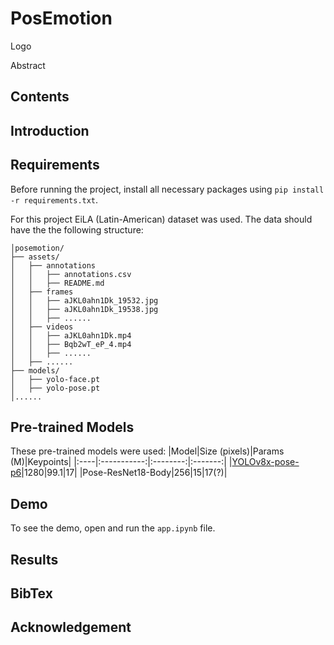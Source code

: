 # PosEmotion

Logo

Abstract

## Contents

## Introduction

## Requirements
Before running the project, install all necessary packages using <code>pip install -r requirements.txt</code>.

For this project EiLA (Latin-American) dataset was used. The data should have the the following structure:
```
│posemotion/
├── assets/
│   ├── annotations
│   │   ├── annotations.csv
│   │   ├── README.md
│   ├── frames
│   │   ├── aJKL0ahn1Dk_19532.jpg
│   │   ├── aJKL0ahn1Dk_19538.jpg
│   │   ├── ......
│   ├── videos
│   │   ├── aJKL0ahn1Dk.mp4
│   │   ├── Bqb2wT_eP_4.mp4
│   │   ├── ......
│   ├── ......
├── models/
│   ├── yolo-face.pt
│   ├── yolo-pose.pt
│......
```

## Pre-trained Models
These pre-trained models were used:
|Model|Size (pixels)|Params (M)|Keypoints|
|:----|:-----------:|:--------:|:-------:|
|[YOLOv8x-pose-p6](https://github.com/ultralytics/assets/releases/download/v8.2.0/yolov8x-pose-p6.pt)|1280|99.1|17|
|Pose-ResNet18-Body|256|15|17(?)|

## Demo
To see the demo, open and run the <code>app.ipynb</code> file.

## Results

## BibTex

## Acknowledgement
